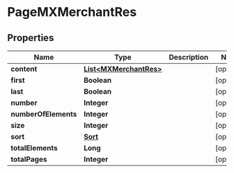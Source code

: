 
# PageMXMerchantRes

## Properties
Name | Type | Description | Notes
------------ | ------------- | ------------- | -------------
**content** | [**List&lt;MXMerchantRes&gt;**](MXMerchantRes.md) |  |  [optional]
**first** | **Boolean** |  |  [optional]
**last** | **Boolean** |  |  [optional]
**number** | **Integer** |  |  [optional]
**numberOfElements** | **Integer** |  |  [optional]
**size** | **Integer** |  |  [optional]
**sort** | [**Sort**](Sort.md) |  |  [optional]
**totalElements** | **Long** |  |  [optional]
**totalPages** | **Integer** |  |  [optional]



